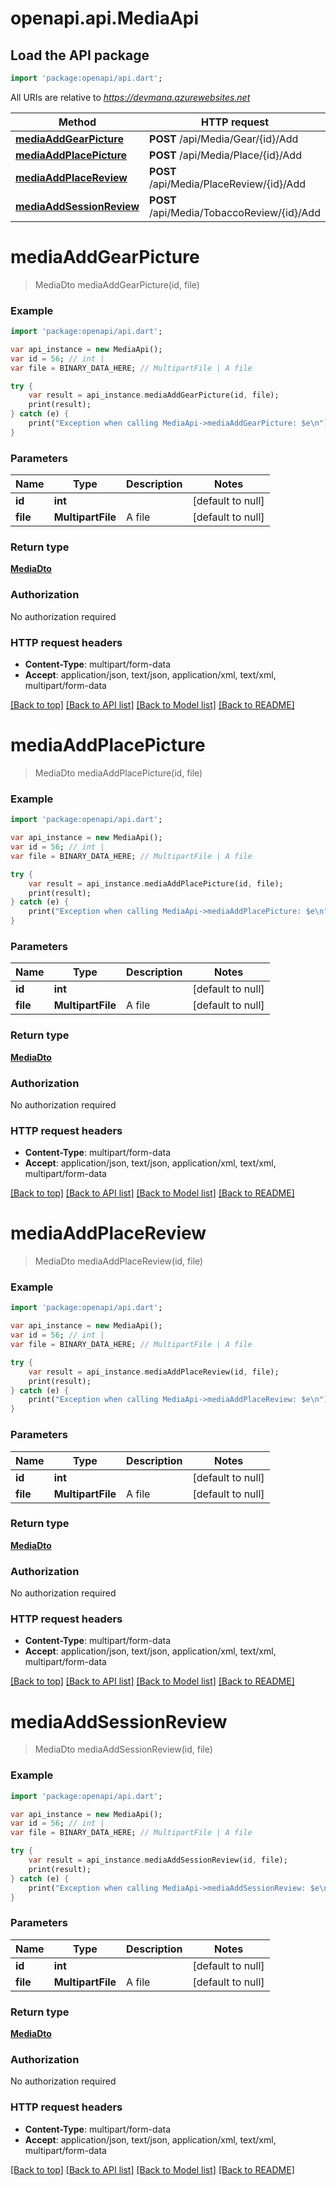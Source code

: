 # openapi.api.MediaApi

## Load the API package
```dart
import 'package:openapi/api.dart';
```

All URIs are relative to *https://devmana.azurewebsites.net*

Method | HTTP request | Description
------------- | ------------- | -------------
[**mediaAddGearPicture**](MediaApi.md#mediaAddGearPicture) | **POST** /api/Media/Gear/{id}/Add | 
[**mediaAddPlacePicture**](MediaApi.md#mediaAddPlacePicture) | **POST** /api/Media/Place/{id}/Add | 
[**mediaAddPlaceReview**](MediaApi.md#mediaAddPlaceReview) | **POST** /api/Media/PlaceReview/{id}/Add | 
[**mediaAddSessionReview**](MediaApi.md#mediaAddSessionReview) | **POST** /api/Media/TobaccoReview/{id}/Add | 


# **mediaAddGearPicture**
> MediaDto mediaAddGearPicture(id, file)



### Example 
```dart
import 'package:openapi/api.dart';

var api_instance = new MediaApi();
var id = 56; // int | 
var file = BINARY_DATA_HERE; // MultipartFile | A file

try { 
    var result = api_instance.mediaAddGearPicture(id, file);
    print(result);
} catch (e) {
    print("Exception when calling MediaApi->mediaAddGearPicture: $e\n");
}
```

### Parameters

Name | Type | Description  | Notes
------------- | ------------- | ------------- | -------------
 **id** | **int**|  | [default to null]
 **file** | **MultipartFile**| A file | [default to null]

### Return type

[**MediaDto**](MediaDto.md)

### Authorization

No authorization required

### HTTP request headers

 - **Content-Type**: multipart/form-data
 - **Accept**: application/json, text/json, application/xml, text/xml, multipart/form-data

[[Back to top]](#) [[Back to API list]](../README.md#documentation-for-api-endpoints) [[Back to Model list]](../README.md#documentation-for-models) [[Back to README]](../README.md)

# **mediaAddPlacePicture**
> MediaDto mediaAddPlacePicture(id, file)



### Example 
```dart
import 'package:openapi/api.dart';

var api_instance = new MediaApi();
var id = 56; // int | 
var file = BINARY_DATA_HERE; // MultipartFile | A file

try { 
    var result = api_instance.mediaAddPlacePicture(id, file);
    print(result);
} catch (e) {
    print("Exception when calling MediaApi->mediaAddPlacePicture: $e\n");
}
```

### Parameters

Name | Type | Description  | Notes
------------- | ------------- | ------------- | -------------
 **id** | **int**|  | [default to null]
 **file** | **MultipartFile**| A file | [default to null]

### Return type

[**MediaDto**](MediaDto.md)

### Authorization

No authorization required

### HTTP request headers

 - **Content-Type**: multipart/form-data
 - **Accept**: application/json, text/json, application/xml, text/xml, multipart/form-data

[[Back to top]](#) [[Back to API list]](../README.md#documentation-for-api-endpoints) [[Back to Model list]](../README.md#documentation-for-models) [[Back to README]](../README.md)

# **mediaAddPlaceReview**
> MediaDto mediaAddPlaceReview(id, file)



### Example 
```dart
import 'package:openapi/api.dart';

var api_instance = new MediaApi();
var id = 56; // int | 
var file = BINARY_DATA_HERE; // MultipartFile | A file

try { 
    var result = api_instance.mediaAddPlaceReview(id, file);
    print(result);
} catch (e) {
    print("Exception when calling MediaApi->mediaAddPlaceReview: $e\n");
}
```

### Parameters

Name | Type | Description  | Notes
------------- | ------------- | ------------- | -------------
 **id** | **int**|  | [default to null]
 **file** | **MultipartFile**| A file | [default to null]

### Return type

[**MediaDto**](MediaDto.md)

### Authorization

No authorization required

### HTTP request headers

 - **Content-Type**: multipart/form-data
 - **Accept**: application/json, text/json, application/xml, text/xml, multipart/form-data

[[Back to top]](#) [[Back to API list]](../README.md#documentation-for-api-endpoints) [[Back to Model list]](../README.md#documentation-for-models) [[Back to README]](../README.md)

# **mediaAddSessionReview**
> MediaDto mediaAddSessionReview(id, file)



### Example 
```dart
import 'package:openapi/api.dart';

var api_instance = new MediaApi();
var id = 56; // int | 
var file = BINARY_DATA_HERE; // MultipartFile | A file

try { 
    var result = api_instance.mediaAddSessionReview(id, file);
    print(result);
} catch (e) {
    print("Exception when calling MediaApi->mediaAddSessionReview: $e\n");
}
```

### Parameters

Name | Type | Description  | Notes
------------- | ------------- | ------------- | -------------
 **id** | **int**|  | [default to null]
 **file** | **MultipartFile**| A file | [default to null]

### Return type

[**MediaDto**](MediaDto.md)

### Authorization

No authorization required

### HTTP request headers

 - **Content-Type**: multipart/form-data
 - **Accept**: application/json, text/json, application/xml, text/xml, multipart/form-data

[[Back to top]](#) [[Back to API list]](../README.md#documentation-for-api-endpoints) [[Back to Model list]](../README.md#documentation-for-models) [[Back to README]](../README.md)

